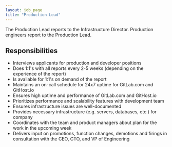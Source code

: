 ```yaml
---
layout: job_page
title: "Production Lead"
---
```


The Production Lead reports to the Infrastructure Director. Production engineers
report to the Production Lead.

## Responsibilities

* Interviews applicants for production and developer positions
* Does 1:1's with all reports every 2-5 weeks (depending on the experience of the report)
* Is available for 1:1's on demand of the report
* Maintains an on-call schedule for 24x7 uptime for GitLab.com and GitHost.io
* Ensures high uptime and performance of GitLab.com and GitHost.io
* Prioritizes performance and scalability features with development team
* Ensures infrastructure issues are well-documented
* Provides necessary infrastructure (e.g. servers, databases, etc.) for company
* Coordinates with the team and product managers about plan for the work in the upcoming week
* Delivers input on promotions, function changes, demotions and firings in consultation with the CEO, CTO, and VP of Engineering
